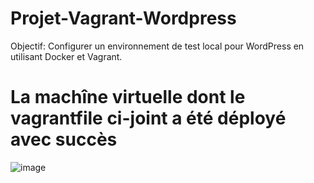 # Projet-Vagrant-Wordpress
Objectif: Configurer un environnement de test local pour WordPress en utilisant Docker et 
Vagrant.

# La machîne virtuelle dont le vagrantfile ci-joint a été déployé avec succès

![image](https://github.com/Anicet08/Projet-Vagrant-Wordpress/assets/129986487/ef830c83-a95c-4e31-9825-c444b7a8ea7a)
